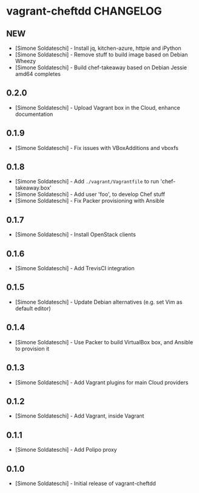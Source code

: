 # vagrant-cheftdd CHANGELOG

## NEW
- [Simone Soldateschi] - Install jq, kitchen-azure, httpie and iPython
- [Simone Soldateschi] - Remove stuff to build image based on Debian Wheezy
- [Simone Soldateschi] - Build chef-takeaway based on Debian Jessie amd64 completes

## 0.2.0
- [Simone Soldateschi] - Upload Vagrant box in the Cloud, enhance documentation

## 0.1.9
- [Simone Soldateschi] - Fix issues with VBoxAdditions and vboxfs

## 0.1.8
- [Simone Soldateschi] - Add `./vagrant/Vagrantfile` to run 'chef-takeaway.box'
- [Simone Soldateschi] - Add user 'foo', to develop Chef stuff
- [Simone Soldateschi] - Fix Packer provisioning with Ansible

## 0.1.7
- [Simone Soldateschi] - Install OpenStack clients

## 0.1.6
- [Simone Soldateschi] - Add TrevisCI integration

## 0.1.5
- [Simone Soldateschi] - Update Debian alternatives (e.g. set Vim as default editor)

## 0.1.4
- [Simone Soldateschi] - Use Packer to build VirtualBox box, and Ansible to provision it

## 0.1.3
- [Simone Soldateschi] - Add Vagrant plugins for main Cloud providers

## 0.1.2
- [Simone Soldateschi] - Add Vagrant, inside Vagrant

## 0.1.1
- [Simone Soldateschi] - Add Polipo proxy

## 0.1.0
- [Simone Soldateschi] - Initial release of vagrant-cheftdd
